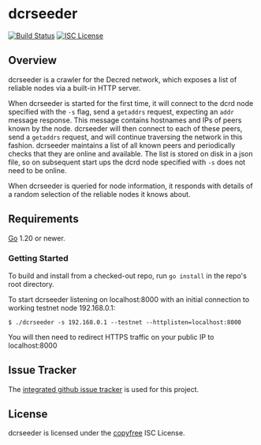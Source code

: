# dcrseeder

[![Build Status](https://github.com/decred/dcrseeder/workflows/Build%20and%20Test/badge.svg)](https://github.com/decred/dcrseeder/actions)
[![ISC License](https://img.shields.io/badge/license-ISC-blue.svg)](http://copyfree.org)

## Overview

dcrseeder is a crawler for the Decred network, which exposes a list of reliable
nodes via a built-in HTTP server.

When dcrseeder is started for the first time, it will connect to the dcrd node
specified with the `-s` flag, send a `getaddrs` request, expecting an  `addr`
message response. This message contains hostnames and IPs of peers known by the
node. dcrseeder will then connect to each of these peers, send a `getaddrs`
request, and will continue traversing the network in this fashion. dcrseeder
maintains a list of all known peers and periodically checks that they are
online and available. The list is stored on disk in a json file, so on
subsequent start ups the dcrd node specified with `-s` does not need to be
online.

When dcrseeder is queried for node information, it responds with details of a
random selection of the reliable nodes it knows about.

## Requirements

[Go](https://golang.org) 1.20 or newer.

### Getting Started

To build and install from a checked-out repo, run `go install` in the repo's
root directory.

To start dcrseeder listening on localhost:8000 with an initial connection to working testnet node 192.168.0.1:

```no-highlight
$ ./dcrseeder -s 192.168.0.1 --testnet --httplisten=localhost:8000
```

You will then need to redirect HTTPS traffic on your public IP to localhost:8000

## Issue Tracker

The [integrated github issue tracker](https://github.com/decred/dcrseeder/issues)
is used for this project.

## License

dcrseeder is licensed under the [copyfree](http://copyfree.org) ISC License.
